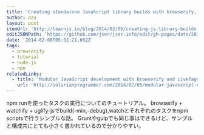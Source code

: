 ```yaml
---
title: 'Creating standalone JavaScript library builds with browserify, watchify, and uglify-js'
author: azu
layout: post
itemUrl: 'http://learnjs.io/blog/2014/02/06/creating-js-library-builds-with-browserify-and-other-npm-modules/'
editJSONPath: 'https://github.com/jser/jser.info/edit/gh-pages/data/2014/02/index.json'
date: '2014-02-08T05:52:21.602Z'
tags:
  - browserify
  - tutorial
  - node.js
  - npm
relatedLinks:
  - title: 'Modular JavaScript development with Browserify and LivePage | Solarian Programmer'
    url: 'http://solarianprogrammer.com/2014/02/05/modular-javascript-development-browserify-livepage/'
---
```

npm runを使ったタスクの実行についてのチュートリアル。
browserify + watchify + uglify-jsでbuild(-min,-debug),watchとそれぞれのタスクをnpm scriptsで行うシンプルな話。
Gruntやgulpでも同じ事はできるけど、サンプルと構成共にとても小さく書かれているので分かりやすい。
